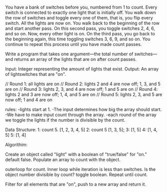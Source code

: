 You have a bank of switches before you, numbered from 1 to count. Every switch is connected to exactly one light that is initially off. You walk down the row of switches and toggle every one of them, that is, you flip every switch. All the lights are now on. You walk back to the beginning of the row and start another pass. On this second pass, you toggle switches 2, 4, 6, and so on. Now, every other light is on. On the third pass, you go back to the beginning again, this time toggling switches 3, 6, 9, and so on. You continue to repeat this process until you have made count passes.

Write a program that takes one argument—the total number of switches—and returns an array of the lights that are on after count passes.


Input: Integer representing the amount of lights that exist.
Output: An array of lightswitches that are "on".

// Round 1: all lights are on
// Round 2: lights 2 and 4 are now off;     1, 3, and 5 are on
// Round 3: lights 2, 3, and 4 are now off; 1 and 5 are on
// Round 4: lights 2 and 3 are now off;     1, 4, and 5 are on
// Round 5: lights 2, 3, and 5 are now off; 1 and 4 are on

rules:
-lights start at 1. 
-The input determines how big the array should start.
-We have to make input count through the array. 
-each round of the array we toggle the lights if the number is divisible by the count. 

Data Structure:
1: count 5.
[1, 2, 3, 4, 5]
2: count 5
[1, 3, 5];
3: 
[1, 5]
4: 
[1, 4, 5]
5: [1, 4]

Algorithim: 

Create an object called "light" with a boolean of "true/false" for "on." default false. 
Populate an array to count with the object.

outerloop for count.
Inner loop while iteration is less than switches.
Is the object number divisible by count? toggle boolean. 
Repeat until count. 

Filter for all elements that are "on", push to a new array and return it. 


